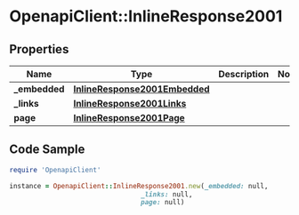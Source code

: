 # OpenapiClient::InlineResponse2001

## Properties

Name | Type | Description | Notes
------------ | ------------- | ------------- | -------------
**_embedded** | [**InlineResponse2001Embedded**](InlineResponse2001Embedded.md) |  | 
**_links** | [**InlineResponse2001Links**](InlineResponse2001Links.md) |  | 
**page** | [**InlineResponse2001Page**](InlineResponse2001Page.md) |  | 

## Code Sample

```ruby
require 'OpenapiClient'

instance = OpenapiClient::InlineResponse2001.new(_embedded: null,
                                 _links: null,
                                 page: null)
```


